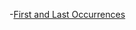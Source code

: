 -[First and Last Occurrences](https://www.geeksforgeeks.org/problems/first-and-last-occurrences-of-x3116/1)
